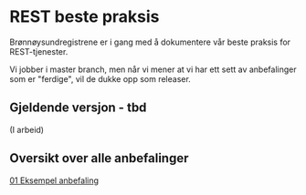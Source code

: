 # REST beste praksis

Brønnøysundregistrene er i gang med å dokumentere vår beste praksis for REST-tjenester.

Vi jobber i master branch, men når vi mener at vi har ett sett av anbefalinger som er "ferdige", vil de dukke opp som releaser.

## Gjeldende versjon - tbd
(I arbeid)

## Oversikt over alle anbefalinger
[01 Eksempel anbefaling](01_Eksempel_anbefaling.md)
